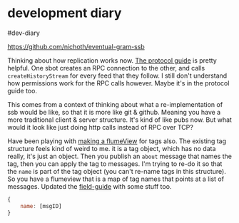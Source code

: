 # development diary

#dev-diary 

https://github.com/nichoth/eventual-gram-ssb

Thinking about how replication works now. [The protocol guide](https://ssbc.github.io/scuttlebutt-protocol-guide/#createHistoryStream) is pretty helpful. One sbot creates an RPC connection to the other, and calls `createHistoryStream` for every feed that they follow. I still don't understand how permissions work for the RPC calls however. Maybe it's in the protocol guide too.

This comes from a context of thinking about what a re-implementation of ssb would be like, so that it is more like git & github. Meaning you have a more traditional client & server structure. It's kind of like pubs now. But what would it look like just doing http calls instead of RPC over TCP?

Have been playing with [making a flumeView](https://github.com/nichoth/eventual-gram-ssb/blob/main/test-flume-view/index.js) for tags also. The existing tag structure feels kind of weird to me. it is a tag object, which has no data really, it's just an object. Then you publish an `about` message that names the tag, then you can apply the tag to messages. I'm trying to re-do it so that the `name` is part of the tag object (you can't re-name tags in this structure). So you have a flumeview that is a map of tag names that points at a list of messages. Updated the [field-guide](https://github.com/nichoth/ssb-field-guide#make-a-databse-view) with some stuff too.

```js
{
    name: [msgID]
}
```